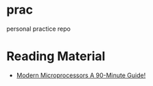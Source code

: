 # prac
personal practice repo


# Reading Material 
* [Modern Microprocessors
A 90-Minute Guide!](http://www.lighterra.com/papers/modernmicroprocessors/)